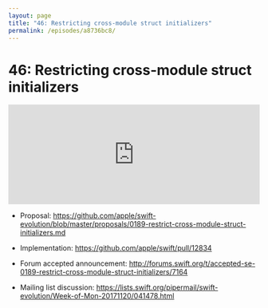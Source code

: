 ```yaml
---
layout: page
title: "46: Restricting cross-module struct initializers"
permalink: /episodes/a8736bc8/
---
```


# 46: Restricting cross-module struct initializers

<iframe frameBorder="0" height="200px" scrolling="no" seamless src="https://player.simplecast.com/f3757aca-5b46-47a1-9135-a162dd64c141" width="100%"></iframe>

- Proposal: https://github.com/apple/swift-evolution/blob/master/proposals/0189-restrict-cross-module-struct-initializers.md

- Implementation: https://github.com/apple/swift/pull/12834

- Forum accepted announcement: http://forums.swift.org/t/accepted-se-0189-restrict-cross-module-struct-initializers/7164

- Mailing list discussion: https://lists.swift.org/pipermail/swift-evolution/Week-of-Mon-20171120/041478.html
